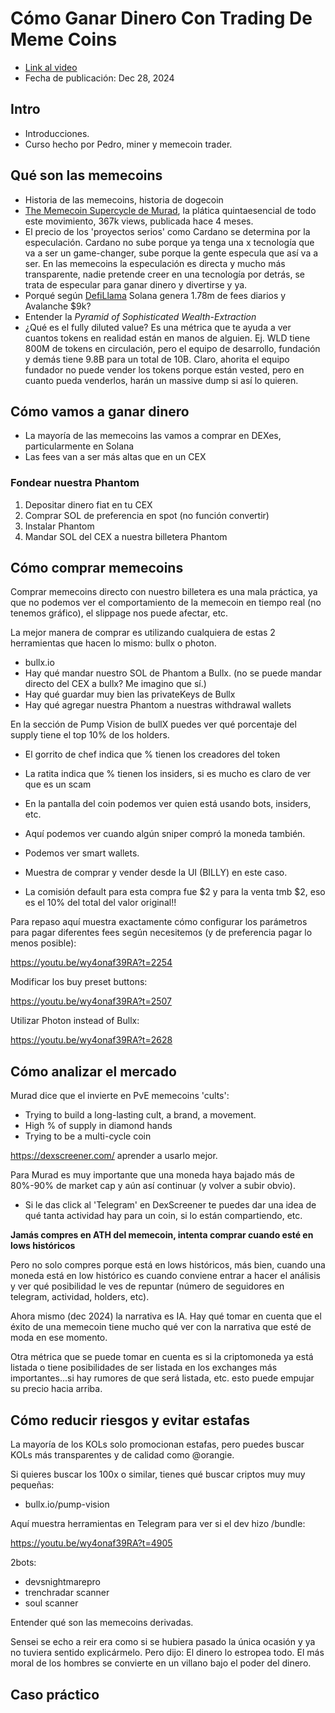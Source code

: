 # Cómo Ganar Dinero Con Trading De Meme Coins

- [Link al video](https://www.youtube.com/watch?v=wy4onaf39RA)
- Fecha de publicación: Dec 28, 2024

## Intro

- Introducciones.
- Curso hecho por Pedro, miner y memecoin trader.

## Qué son las memecoins

- Historia de las memecoins, historia de dogecoin
- [The Memecoin Supercycle de Murad](https://youtu.be/6nqzwdGxTGc), la plática quintaesencial de todo este movimiento, 367k views, publicada hace 4 meses.
- El precio de los 'proyectos serios' como Cardano se determina por la especulación. Cardano no sube porque ya tenga una x tecnología que va a ser un game-changer, sube porque la gente especula que así va a ser. En las memecoins la especulación es directa y mucho más transparente, nadie pretende creer en una tecnología por detrás, se trata de especular para ganar dinero y divertirse y ya.
- Porqué según [DefiLlama](https://defillama.com/chains) Solana genera 1.78m de fees diarios y Avalanche $9k?
- Entender la _Pyramid of Sophisticated Wealth-Extraction_
- ¿Qué es el fully diluted value? Es una métrica que te ayuda a ver cuantos tokens en realidad están en manos de alguien. Ej. WLD tiene 800M de tokens en circulación, pero el equipo de desarrollo, fundación y demás tiene 9.8B para un total de 10B. Claro, ahorita el equipo fundador no puede vender los tokens porque están vested, pero en cuanto pueda venderlos, harán un massive dump si así lo quieren.

## Cómo vamos a ganar dinero

- La mayoría de las memecoins las vamos a comprar en DEXes, particularmente en Solana
- Las fees van a ser más altas que en un CEX

### Fondear nuestra Phantom

1. Depositar dinero fiat en tu CEX
2. Comprar SOL de preferencia en spot (no función convertir)
3. Instalar Phantom
4. Mandar SOL del CEX a nuestra billetera Phantom

## Cómo comprar memecoins

Comprar memecoins directo con nuestro billetera es una mala práctica, ya que no podemos ver el comportamiento de la memecoin en tiempo real (no tenemos gráfico), el slippage nos puede afectar, etc.

La mejor manera de comprar es utilizando cualquiera de estas 2 herramientas que hacen lo mismo: bullx o photon.

- bullx.io
- Hay qué mandar nuestro SOL de Phantom a Bullx. (no se puede mandar directo del CEX a bullx? Me imagino que sí.)
- Hay qué guardar muy bien las privateKeys de Bullx
- Hay qué agregar nuestra Phantom a nuestras withdrawal wallets

En la sección de Pump Vision de bullX puedes ver qué porcentaje del supply tiene el top 10% de los holders.

- El gorrito de chef indica que % tienen los creadores del token
- La ratita indica que % tienen los insiders, si es mucho es claro de ver que es un scam

- En la pantalla del coin podemos ver quien está usando bots, insiders, etc.
- Aquí podemos ver cuando algún sniper compró la moneda también.
- Podemos ver smart wallets.

- Muestra de comprar y vender desde la UI (BILLY) en este caso.
- La comisión default para esta compra fue $2 y para la venta tmb $2, eso es el 10% del total del valor original!!

Para repaso aquí muestra exactamente cómo configurar los parámetros para pagar diferentes fees según necesitemos (y de preferencia pagar lo menos posible):

https://youtu.be/wy4onaf39RA?t=2254

Modificar los buy preset buttons:

https://youtu.be/wy4onaf39RA?t=2507

Utilizar Photon instead of Bullx:

https://youtu.be/wy4onaf39RA?t=2628

## Cómo analizar el mercado

Murad dice que el invierte en PvE memecoins 'cults':

- Trying to build a long-lasting cult, a brand, a movement.
- High % of supply in diamond hands
- Trying to be a multi-cycle coin

https://dexscreener.com/ aprender a usarlo mejor.

Para Murad es muy importante que una moneda haya bajado más de 80%-90% de market cap y aún así continuar (y volver a subir obvio).

- Si le das click al 'Telegram' en DexScreener te puedes dar una idea de qué tanta actividad hay para un coin, si lo están compartiendo, etc.

**Jamás compres en ATH del memecoin, intenta comprar cuando esté en lows históricos**

Pero no solo compres porque está en lows históricos, más bien, cuando una moneda está en low histórico es cuando conviene entrar a hacer el análisis y ver qué posibilidad le ves de repuntar (número de seguidores en telegram, actividad, holders, etc).

Ahora mismo (dec 2024) la narrativa es IA. Hay qué tomar en cuenta que el éxito de una memecoin tiene mucho qué ver con la narrativa que esté de moda en ese momento.

Otra métrica que se puede tomar en cuenta es si la criptomoneda ya está listada o tiene posibilidades de ser listada en los exchanges más importantes...si hay rumores de que será listada, etc. esto puede empujar su precio hacia arriba.

## Cómo reducir riesgos y evitar estafas

La mayoría de los KOLs solo promocionan estafas, pero puedes buscar KOLs más transparentes y de calidad como @orangie.

Si quieres buscar los 100x o similar, tienes qué buscar criptos muy muy pequeñas:

- bullx.io/pump-vision

Aquí muestra herramientas en Telegram para ver si el dev hizo /bundle:

https://youtu.be/wy4onaf39RA?t=4905

2bots:

- devsnightmarepro
- trenchradar scanner
- soul scanner

Entender qué son las memecoins derivadas.

Sensei se echo a reir era como si se hubiera pasado la única ocasión y ya no tuviera sentido explicármelo. Pero dijo:
El dinero lo estropea todo. El más moral de los hombres se convierte en un villano bajo el poder del dinero.

## Caso práctico
